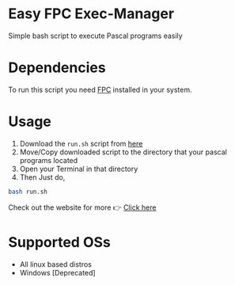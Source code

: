 # Easy FPC Exec-Manager
Simple bash script to execute Pascal programs easily

# Dependencies
To run this script you need [FPC](https://www.google.com/search?q=fpc) installed in your system.

# Usage
1. Download the `run.sh` script from [here](https://itz-fork.github.io/Easy-FPC-Exec-Manager/)
2. Move/Copy downloaded script to the directory that your pascal programs located
3. Open your Terminal in that directory
4. Then Just do,
```bash
bash run.sh
```
Check out the website for more 👉 [Click here](https://itz-fork.github.io/Easy-FPC-Exec-Manager/)

# Supported OSs
- All linux based distros
- Windows [Deprecated]